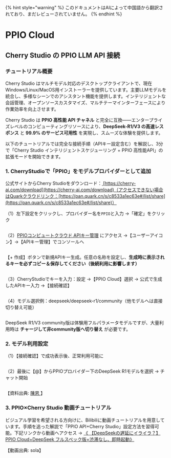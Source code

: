 
{% hint style="warning" %}
このドキュメントはAIによって中国語から翻訳されており、まだレビューされていません。
{% endhint %}

# PPIO Cloud

## Cherry Studio の PPIO LLM API 接続

### [​](https://ppinfra.com/docs/third-party/cherry-studio-use#%E6%95%99%E7%A8%8B%E6%A6%82%E8%BF%B0)チュートリアル概要 <a href="#e6-95-99-e7-a8-8b-e6-a6-82-e8-bf-b0" id="e6-95-99-e7-a8-8b-e6-a6-82-e8-bf-b0"></a>

Cherry Studio はマルチモデル対応のデスクトップクライアントで、現在Windows/Linux/MacOS用インストーラーを提供しています。主要LLMモデルを統合し、多様なシーンでのアシスタント機能を提供します。インテリジェントな会話管理、オープンソースカスタマイズ、マルチテーマインターフェースにより作業効率を向上させます。

Cherry Studio は **PPIO 高性能 API チャネル** と完全に互換——エンタープライズレベルのコンピューティングリソースにより、**DeepSeek-R1/V3 の高速レスポンス** と **99.9% のサービス可用性** を実現し、スムーズな体験を提供します。

以下のチュートリアルでは完全な接続手順（APIキー設定含む）を解説し、3分で「Cherry Studio インテリジェントスケジューリング + PPIO 高性能API」の拡張モードを開始できます。

### [​](https://ppinfra.com/docs/third-party/cherry-studio-use#1-%E8%BF%9B%E5%85%A5-cherrystudio%EF%BC%8C%E6%B7%BB%E5%8A%A0-%E2%80%9Cppio%E2%80%9D-%E4%BD%9C%E4%B8%BA%E6%A8%A1%E5%9E%8B%E6%8F%90%E4%BE%9B%E5%95%86)1. CherryStudioで「PPIO」をモデルプロバイダーとして追加 <a href="#id-1-e8-bf-9b-e5-85-a5-cherrystudio-ef-bc-8c-e6-b7-bb-e5-8a-a0-e2-80-9cppio-e2-80-9d-e4-bd-9c-e4-b8-ba" id="id-1-e8-bf-9b-e5-85-a5-cherrystudio-ef-bc-8c-e6-b7-bb-e5-8a-a0-e2-80-9cppio-e2-80-9d-e4-bd-9c-e4-b8-ba"></a>

公式サイトからCherry Studioをダウンロード：[ ](https://cherry-ai.com/download)[https://cherry-ai.com/download](https://cherry-ai.com/download)（アクセスできない場合はQuarkクラウドリンク：[https://pan.quark.cn/s/c8533a1ec63e#/list/share](https://pan.quark.cn/s/c8533a1ec63e#/list/share)）

（1）左下設定をクリックし、プロバイダー名を`PPIO`と入力 →「確定」をクリック

<figure><img src="https://static.ppinfra.com/docs/image/llm/cherry-studio-setting.png" alt=""><figcaption></figcaption></figure>

（2）[PPIOコンピュートクラウド APIキー管理](https://ppinfra.com/user/register?invited_by=JYT9GD\&utm_source=github_cherry-studio) にアクセス →【ユーザーアイコン】→【APIキー管理】でコンソールへ

<figure><img src="https://static.ppinfra.com/docs/image/llm/ppinfra-create-api-key-01.png" alt=""><figcaption></figcaption></figure>

【+ 作成】ボタンで新規APIキー生成。任意の名称を設定し、**生成時に表示されるキーを必ずコピー＆保存してください（後続利用に影響します）**

<figure><img src="https://static.ppinfra.com/docs/image/llm/ppinfra-create-api-key-02.png" alt=""><figcaption></figcaption></figure>

（3）CherryStudioでキーを入力：設定 →【PPIO Cloud】選択 → 公式で生成したAPIキー入力 →【接続確認】

<figure><img src="https://static.ppinfra.com/docs/image/llm/cherry-studio-3601.PNG" alt=""><figcaption></figcaption></figure>

（4）モデル選択例：deepseek/deepseek-r1/community（他モデルへは直接切り替え可能）

<figure><img src="https://static.ppinfra.com/docs/image/llm/cherry-studio-3602.PNG" alt=""><figcaption></figcaption></figure>

DeepSeek R1/V3 community版は体験用フルパラメータモデルですが、大量利用時は **チャージして非community版へ切り替え** が必要です。

### [​](https://ppinfra.com/docs/third-party/cherry-studio-use#2-%E6%A8%A1%E5%9E%8B%E4%BD%BF%E7%94%A8%E9%85%8D%E7%BD%AE)2. モデル利用設定 <a href="#id-2-e6-a8-a1-e5-9e-8b-e4-bd-bf-e7-94-a8-e9-85-8d-e7-bd-ae" id="id-2-e6-a8-a1-e5-9e-8b-e4-bd-bf-e7-94-a8-e9-85-8d-e7-bd-ae"></a>

（1）【接続確認】で成功表示後、正常利用可能に

<figure><img src="https://static.ppinfra.com/docs/image/llm/cherry-studio-3603.png" alt=""><figcaption></figcaption></figure>

（2）最後に【@】からPPIOプロバイダー下のDeepSeek R1モデルを選択 → チャット開始

<figure><img src="https://static.ppinfra.com/docs/image/llm/cherry-studio-ppio-config-02.png" alt=""><figcaption></figcaption></figure>

【資料出典: [ 陳恩 ](https://www.kdocs.cn/l/ctGiF5K6PQoO)】

### [​](https://ppinfra.com/docs/third-party/cherry-studio-use#3-ppio%C3%97cherry-studio-%E8%A7%86%E9%A2%91%E4%BD%BF%E7%94%A8%E6%95%99%E7%A8%8B)3. PPIO×Cherry Studio 動画チュートリアル <a href="#id-3-ppio-c3-97cherry-studio-e8-a7-86-e9-a2-91-e4-bd-bf-e7-94-a8-e6-95-99-e7-a8-8b" id="id-3-ppio-c3-97cherry-studio-e8-a7-86-e9-a2-91-e4-bd-bf-e7-94-a8-e6-95-99-e7-a8-8b"></a>

ビジュアル学習を希望される方向けに、Bilibiliに動画チュートリアルを用意しています。手順を追った解説で「PPIO API+Cherry Studio」設定方法を習得可能。下記リンクから動画へアクセス → [《 【DeepSeekの遅延にイライラ？】PPIO Cloud+DeepSeek フルスペック版=渋滞なし、即時起動》](https://www.bilibili.com/video/BV1BZNmeTEwg/?buvid=XX82F37818653072D274A6BB8A4FE7938A30C\&from_spmid=search.search-result.0.0\&is_story_h5=false\&mid=3CpKQv%2Bjnb8k6iTGlUl1eH8FTQ%2FSZMtL1rElX6M3iMo%3D\&plat_id=116\&share_from=ugc\&share_medium=android\&share_plat=android\&share_session_id=b892268f-5751-4f6e-9690-50b37855d346\&share_source=WEIXIN\&share_source=weixin\&share_tag=s_i\&spmid=united.player-video-detail.0.0\&timestamp=1739160448\&unique_k=eKDZuRP\&up_id=3546757841554023\&vd_source=50fea165795ccc47455a165f5bcaeed2)

【動画出典: sola】